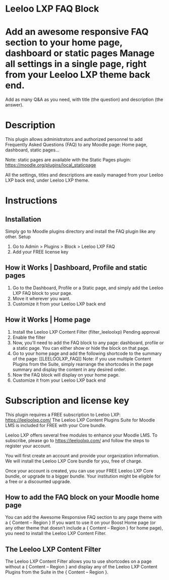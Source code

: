 # Leeloo LXP FAQ Block
Add an awesome responsive FAQ section to your home page, dashboard or static pages Manage all settings in a single page, right from your Leeloo LXP theme back end.
=========================

Add as many Q&A as you need, with title (the question) and description (the answer).

# Description

This plugin allows administrators and authorized personnel to add Frequently Asked Questions (FAQ) to any Moodle page: Home page, dashboard, static pages...

Note: static pages are available with the Static Pages plugin: https://moodle.org/plugins/local_staticpage


All the settings, titles and descriptions are easily managed from your Leeloo LXP back end, under Leeloo LXP theme.

# Instructions

## Installation

Simply go to Moodle plugins directory and install the FAQ plugin like any other.
Setup
1. Go to Admin > Plugins > Block > Leeloo LXP FAQ
2. Add your FREE license key

## How it Works | Dashboard, Profile and static pages
1. Go to the Dashboard, Profile or a Static page, and simply add the Leeloo LXP FAQ block to your page.
2. Move it wherever you want.
3. Customize it from your Leeloo LXP back end

## How it Works | Home page
1. Install the Leeloo LXP Content Filter (filter_leeloolxp) Pending approval
2. Enable the filter
3. Now, you’ll need to add the FAQ block to any page: dashboard, profile or a static page. You can either show or hide the block on that page.
4. Go to your home page and add the following shortcode to the summary of the page: [[LEELOOLXP_FAQ]]
Note: if you use multiple Content Plugins from the Suite, simply rearrange the shortcodes in the page summary and display the content in any desired order.
5. Now the FAQ block will display on your home page.
6. Customize it from your Leeloo LXP back end

# Subscription and license key
This plugin requires a FREE subscription to Leeloo LXP: https://leeloolxp.com/
The Leeloo LXP Content Plugins Suite for Moodle LMS is included for FREE with your Core bundle.

Leeloo LXP offers several free modules to enhance your Moodle LMS.
To subscribe, please go to https://leeloolxp.com/ and follow the steps to register your account.

You will first create an account and provide your organization information. We will install the Leeloo LXP Core bundle for you, free of charge.

Once your account is created, you can use your FREE Leeloo LXP Core bundle, or upgrade to a bigger bundle. Your institution might be eligible for a free or a discounted upgrade.

## How to add the FAQ block on your Moodle home page
You can add the Awesome Responsive FAQ section to any page theme with a { Content – Region }
If you want to use it on your Boost Home page (or any other theme that doesn’t include a { Content – Region } for home page), you need to install the Leeloo LXP Content Filter.

## The Leeloo LXP Content Filter
The Leeloo LXP Content Filter allows you to use shortcodes on a page without a { Content – Region } and display any of the Leeloo LXP Content Plugins from the Suite in the { Content – Region }.
